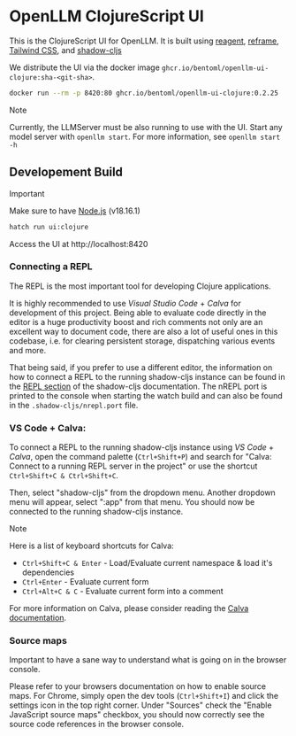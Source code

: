 # OpenLLM ClojureScript UI

This is the ClojureScript UI for OpenLLM. It is built using [reagent](http://reagent-project.github.io/), [reframe](https://github.com/day8/re-frame), [Tailwind CSS](https://tailwindcss.com/), and [shadow-cljs](https://shadow-cljs.github.io/docs/UsersGuide.html)

We distribute the UI via the docker image `ghcr.io/bentoml/openllm-ui-clojure:sha-<git-sha>`.

```bash
docker run --rm -p 8420:80 ghcr.io/bentoml/openllm-ui-clojure:0.2.25
```

> [!NOTE]
> Currently, the LLMServer must be also running to use with the UI.
> Start any model server with `openllm start`. For more information, see `openllm start -h`




## Developement Build

> [!IMPORTANT]
> Make sure to have [Node.js](https://nodejs.org/en/) (v18.16.1)

```bash
hatch run ui:clojure
```

Access the UI at http://localhost:8420


### Connecting a REPL

The REPL is the most important tool for developing Clojure applications.

It is highly recommended to use *Visual Studio Code* + *Calva* for development of this project. Being able to evaluate code directly in the editor is a huge productivity boost and rich comments not only are an excellent way to document code, there are also a lot of useful ones in this codebase, i.e. for clearing persistent storage, dispatching various events and more.

That being said, if you prefer to use a different editor, the information on how to connect a REPL to the running shadow-cljs instance can be found in the [REPL section](https://shadow-cljs.github.io/docs/UsersGuide.html#_repl_2) of the shadow-cljs documentation. The nREPL port is printed to the console when starting the watch build and can also be found in the `.shadow-cljs/nrepl.port` file.

### VS Code + Calva:

To connect a REPL to the running shadow-cljs instance using *VS Code* + *Calva*, open the command palette (`Ctrl+Shift+P`) and search for "Calva: Connect to a running REPL server in the project" or use the shortcut `Ctrl+Shift+C & Ctrl+Shift+C`.

Then, select "shadow-cljs" from the dropdown menu. Another dropdown menu will appear, select ":app" from that menu. You should now be connected to the running shadow-cljs instance.

> [!NOTE]
> Here is a list of keyboard shortcuts for Calva:
> * `Ctrl+Shift+C & Enter` - Load/Evaluate current namespace & load it's dependencies
> * `Ctrl+Enter` - Evaluate current form
> * `Ctrl+Alt+C & C` - Evaluate current form into a comment

For more information on Calva, please consider reading the [Calva documentation](https://calva.io/finding-commands/).

### Source maps

Important to have a sane way to understand what is going on in the browser console.

Please refer to your browsers documentation on how to enable source maps. For Chrome, simply open the dev tools (`Ctrl+Shift+I`) and click the settings icon in the top right corner. Under "Sources" check the "Enable JavaScript source maps" checkbox, you should now correctly see the source code references in the browser console.
